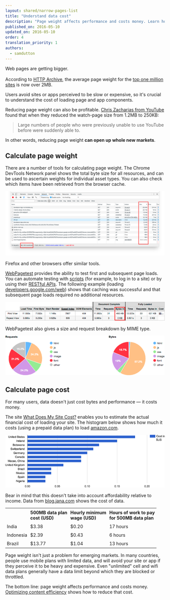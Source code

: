 ```yaml
---
layout: shared/narrow-pages-list
title: "Understand data cost"
description: "Page weight affects performance and costs money. Learn how to calculate the data cost of your site."
published_on: 2016-05-10
updated_on: 2016-05-10
order: 4
translation_priority: 1
authors:
  - samdutton
---
```


<style>
td {
  padding: 5px;
}
</style>

<p class="intro">
Web pages are getting bigger. <br><br>According to <a href="http://httparchive.org/trends.php#bytesTotal&reqTotal">HTTP Archive</a>, the average page weight for the <a href="http://httparchive.org/about.php#listofurls">top one million sites</a> is now over 2MB.

</p>

Users avoid sites or apps perceived to be slow or expensive, so it's crucial to understand the cost of loading page and app components.

Reducing page weight can also be profitable. [Chris Zacharias from YouTube](http://blog.chriszacharias.com/page-weight-matters) found that when they reduced the watch-page size from 1.2MB to 250KB:

> Large numbers of people who were previously unable to use YouTube before were suddenly able to.

In other words, reducing page weight **can open up whole new markets**.

## Calculate page weight

There are a number of tools for calculating page weight. The Chrome DevTools Network panel shows the total byte size for all resources, and can be used to ascertain weights for individual asset types. You can also check which items have been retrieved from the browser cache.

![Chrome DevTools Network panel showing resource sizes](images/chrome-dev-tools.png)

Firefox and other browsers offer similar tools.

[WebPagetest](http://webpagetest.org) provides the ability to test first and subsequent page loads. You can automate testing with [scripts](https://sites.google.com/a/webpagetest.org/docs/using-webpagetest/scripting) (for example, to log in to a site) or by using their [RESTful APIs](https://sites.google.com/a/webpagetest.org/docs/advanced-features/webpagetest-restful-apis). The following example (loading [developers.google.com/web](https://developers.google.com/web/)) shows that caching was successful and that subsequent page loads required no additional resources.

![WebPagetest results showing total byte size for first and repeat page visits](images/webpagetest-first-and-repeat.png)

WebPagetest also gives a size and request breakdown by MIME type.

![WebPagetest pie charts showing requests and bytes by MIME type](images/webpagetest-requests-and-bytes-pie-charts.png)

## Calculate page cost

For many users, data doesn't just cost bytes and performance — it costs money.

The site [What Does My Site Cost?](https://whatdoesmysitecost.com/) enables you to estimate the actual financial cost of loading your site. The histogram below shows how much it costs (using a prepaid data plan) to load [amazon.com](https://www.amazon.com/).

![Estimated data cost in 12 countries) of loading the amazon.com homepage](images/what-does-my-site-cost.png)

Bear in mind that this doesn't take into account affordability relative to income. Data from [blog.jana.com](https://blog.jana.com/2015/05/21/the-data-trap-affordable-smartphones-expensive-data/) shows the cost of data.

<table>
  <tr>
    <td></td>
    <td><strong>500MB data plan<br>cost (USD)</strong></td>
    <td><strong>Hourly minimum<br>wage (USD)</strong></td>
    <td><strong>Hours of work to pay<br>for 500MB data plan</strong></td>
  </tr>
  <tr>
    <td>India</td>
    <td>$3.38</td>
    <td>$0.20</td>
    <td>17 hours</td>
  </tr>
  <tr>
    <td>Indonesia</td>
    <td>$2.39</td>
    <td>$0.43</td>
    <td>6 hours</td>
  </tr>
  <tr>
    <td>Brazil</td>
    <td>$13.77</td>
    <td>$1.04</td>
    <td>13 hours</td>
  </tr>
</table>


Page weight isn't just a problem for emerging markets. In many countries, people use mobile plans with limited data, and will avoid your site or app if they perceive it to be heavy and expensive. Even "unlimited" cell and wifi data plans generally have a data limit beyond which they are blocked or throttled.

The bottom line: page weight affects performance and costs money. [Optimizing content efficiency](https://developers.google.com/web/fundamentals/performance/optimizing-content-efficiency/?hl=en]) shows how to reduce that cost.

